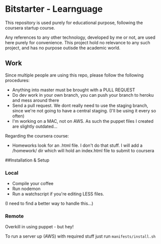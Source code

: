 Bitstarter - Learnguage
==========

This repository is used purely for educational purpose, following the coursera startup course.

Any references to any other technology, developed by me or not, are used here purely for convenience. This project hold no relevance to any such project, and has no purpose outisde the academic world.

## Work

Since multiple people are using this repo, please follow the following procedures:
- Anything into master must be brought with a PULL REQUEST
- Do dev work in your own branch, you can push your branch to heroku and mess around there
- Send a pull request. We dont really need to use the staging branch, since we're not going to have a central staging. (I'll be using it every so often)
- I'm working on a MAC, not on AWS. As such the puppet files I created are slightly outdated...

Regarding the coursera course:
- Homeworks look for an .html file. I don't do that stuff. I will add a /homework/ dir which will hold an index.html file to submit to coursera

##Installation & Setup

### Local

- Compile your coffee
- Run nodemon
- Run a watchscript if you're editing LESS files.

(I need to find a better way to handle this...)

### Remote

Overkill in using puppet - but hey!

To run a server up (AWS) with required stuff just run `manifests/install.sh`